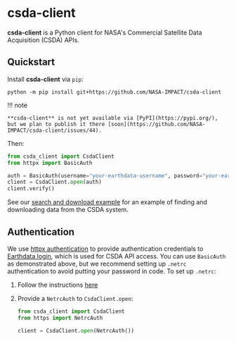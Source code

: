# csda-client

**csda-client** is a Python client for NASA's Commercial Satellite Data Acquisition (CSDA) APIs.

## Quickstart

Install **csda-client** via `pip`:

```shell
python -m pip install git+https://github.com/NASA-IMPACT/csda-client
```

!!! note

    **csda-client** is not yet available via [PyPI](https://pypi.org/), but we plan to publish it there [soon](https://github.com/NASA-IMPACT/csda-client/issues/44).

Then:

```python
from csda_client import CsdaClient
from httpx import BasicAuth

auth = BasicAuth(username="your-earthdata-username", password="your-earthdata-password")
client = CsdaClient.open(auth)
client.verify()
```

See our [search and download example](./examples/search-and-download.ipynb) for an example of finding and downloading data from the CSDA system.

## Authentication

We use [httpx authentication](https://www.python-httpx.org/advanced/authentication/) to provide authentication credentials to [Earthdata login](https://urs.earthdata.nasa.gov), which is used for CSDA API access.
You can use `BasicAuth` as demonstrated above, but we recommend setting up `.netrc` authentication to avoid putting your password in code.
To set up `.netrc`:

1. Follow the instructions [here](https://nsidc.org/data/user-resources/help-center/creating-netrc-file-earthdata-login)
2. Provide a `NetrcAuth` to `CsdaClient.open`:

    ```python
    from csda_client import CsdaClient
    from https import NetrcAuth

    client = CsdaClient.open(NetrcAuth())
    ```
